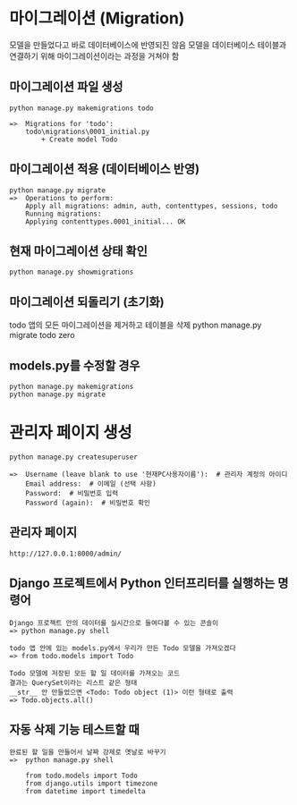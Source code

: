 # 마이그레이션 (Migration) 
모델을 만들었다고 바로 데이터베이스에 반영되진 않음
모델을 데이터베이스 테이블과 연결하기 위해 마이그레이션이라는 과정을 거쳐야 함

## 마이그레이션 파일 생성
    python manage.py makemigrations todo

    =>  Migrations for 'todo':
        todo\migrations\0001_initial.py
            + Create model Todo

## 마이그레이션 적용 (데이터베이스 반영)
    python manage.py migrate
    =>  Operations to perform:
        Apply all migrations: admin, auth, contenttypes, sessions, todo
        Running migrations:
        Applying contenttypes.0001_initial... OK

## 현재 마이그레이션 상태 확인
    python manage.py showmigrations

## 마이그레이션 되돌리기 (초기화)
todo 앱의 모든 마이그레이션을 제거하고 테이블을 삭제
    python manage.py migrate todo zero

## models.py를 수정할 경우
    python manage.py makemigrations
    python manage.py migrate    

# 관리자 페이지 생성
    python manage.py createsuperuser

    =>  Username (leave blank to use '현재PC사용자이름'):  # 관리자 계정의 아이디
        Email address:  # 이메일 (선택 사항)
        Password:  # 비밀번호 입력
        Password (again):  # 비밀번호 확인

## 관리자 페이지
    http://127.0.0.1:8000/admin/


## Django 프로젝트에서 Python 인터프리터를 실행하는 명령어

    Django 프로젝트 안의 데이터를 실시간으로 들여다볼 수 있는 콘솔이
    => python manage.py shell

    todo 앱 안에 있는 models.py에서 우리가 만든 Todo 모델을 가져오겠다
    => from todo.models import Todo
    
    Todo 모델에 저장된 모든 할 일 데이터를 가져오는 코드
    결과는 QuerySet이라는 리스트 같은 형태
    __str__ 안 만들었으면 <Todo: Todo object (1)> 이런 형태로 출력
    => Todo.objects.all()

## 자동 삭제 기능 테스트할 때
    완료된 할 일을 만들어서 날짜 강제로 옛날로 바꾸기
    =>  python manage.py shell

        from todo.models import Todo
        from django.utils import timezone
        from datetime import timedelta
